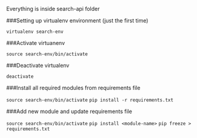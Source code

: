 Everything is inside search-api folder

###Setting up virtualenv environment (just the first time)

`virtualenv search-env`

###Activate virtuanenv

`source search-env/bin/activate`

###Deactivate virtualenv

`deactivate`

###Install all required modules from requirements file

`source search-env/bin/activate`
`pip install -r requirements.txt`

###Add new module and update requirements file

`source search-env/bin/activate`
`pip install <module-name>`
`pip freeze > requirements.txt`

